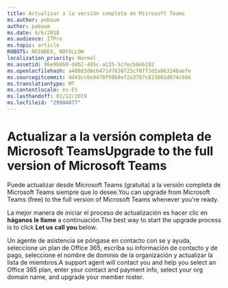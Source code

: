 ```yaml
---
title: Actualizar a la versión completa de Microsoft Teams
ms.author: pebaum
author: pebaum
ms.date: 6/6/2018
ms.audience: ITPro
ms.topic: article
ROBOTS: NOINDEX, NOFOLLOW
localization_priority: Normal
ms.assetid: 86e9b860-d4b2-495c-a135-5c7ecb8e6192
ms.openlocfilehash: a48883d8c6471d7830723cf0ff3d2a063246aefe
ms.sourcegitcommit: dd43cc0a9470f98b8ef2a3787c823801d674c666
ms.translationtype: MT
ms.contentlocale: es-ES
ms.lasthandoff: 02/12/2019
ms.locfileid: "29904877"
---
```

# <a name="upgrade-to-the-full-version-of-microsoft-teams"></a><span data-ttu-id="4d348-102">Actualizar a la versión completa de Microsoft Teams</span><span class="sxs-lookup"><span data-stu-id="4d348-102">Upgrade to the full version of Microsoft Teams</span></span>

<span data-ttu-id="4d348-103">Puede actualizar desde Microsoft Teams (gratuita) a la versión completa de Microsoft Teams siempre que lo desee.</span><span class="sxs-lookup"><span data-stu-id="4d348-103">You can upgrade from Microsoft Teams (free) to the full version of Microsoft Teams whenever you're ready.</span></span>
  
<span data-ttu-id="4d348-104">La mejor manera de iniciar el proceso de actualización es hacer clic en **háganos le llame** a continuación.</span><span class="sxs-lookup"><span data-stu-id="4d348-104">The best way to start the upgrade process is to click **Let us call you** below.</span></span> 
  
<span data-ttu-id="4d348-105">Un agente de asistencia se póngase en contacto con se y ayuda, seleccione un plan de Office 365, escriba su información de contacto y de pago, seleccione el nombre de dominio de la organización y actualizar la lista de miembros.</span><span class="sxs-lookup"><span data-stu-id="4d348-105">A support agent will contact you and help you select an Office 365 plan, enter your contact and payment info, select your org domain name, and upgrade your member roster.</span></span>
  


